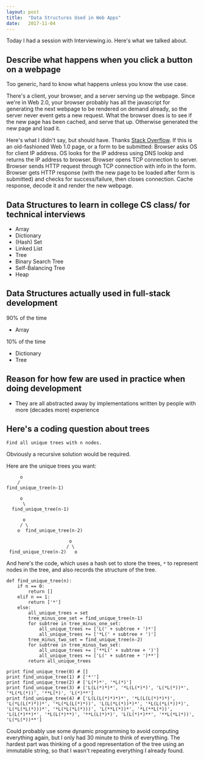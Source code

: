 ```yaml
---
layout: post
title:  "Data Structures Used in Web Apps"
date:   2017-11-04
---
```


Today I had a session with Interviewing.io.
Here's what we talked about.

## Describe what happens when you click a button on a webpage

Too generic, hard to know what happens unless you know the use case.

There's a client, your browser, and a server serving up the webpage.
Since we're in Web 2.0, your browser probably has all the javascript
for generating the next webpage to be rendered on demand already,
so the server never event gets a new request.
What the browser does is to see if the new page has been cached,
and serve that up.
Otherwise generated the new page and load it.

Here's what I didn't say, but should have. Thanks 
[Stack Overflow](https://stackoverflow.com/questions/2092527/what-happens-when-you-type-in-a-url-in-browser).
If this is an old-fashioned Web 1.0 page,
or a form to be submitted:
Browser asks OS for client IP address.
OS looks for the IP address using DNS lookip and returns the IP address to browser.
Browser opens TCP connection to server.
Browser sends HTTP request through TCP connection with info in the form.
Browser gets HTTP response (with the new page to be loaded after form is submitted)
and checks for success/failure, then closes connection.
Cache response, decode it and render the new webpage.

## Data Structures to learn in college CS class/ for technical interviews

* Array
* Dictionary
* (Hash) Set
* Linked List
* Tree
* Binary Search Tree
* Self-Balancing Tree
* Heap

## Data Structures actually used in full-stack development

90% of the time
* Array 

10% of the time
* Dictionary
* Tree

## Reason for how few are used in practice when doing development
* They are all abstracted away by implementations written
	by people with more (decades more) experience


## Here's a coding question about trees

```
Find all unique trees with n nodes.
```


Obviously a recursive solution would be required.


Here are the unique trees you want:


```
     o
    / 
find_unique_tree(n-1)

     o
      \
  find_unique_tree(n-1)

      o
     / \
    o  find_unique_tree(n-2)

                       o
                      / \
 find_unique_tree(n-2)   o
```


And here's the code,
which uses a hash set to store the trees,
`*` to represent nodes in the tree,
and also records the structure of the tree.

```
def find_unique_tree(n):
	if n == 0:
		return []
	elif n == 1:
		return ['*']
	else:
		all_unique_trees = set
		tree_minus_one_set = find_unique_tree(n-1)
		for subtree in tree_minus_one_set:
			all_unique_trees += ['L(' + subtree + ')*']
			all_unique_trees += ['*L(' + subtree + ')']
		tree_minus_two_set = find_unique_tree(n-2)
		for subtree in tree_minus_two_set:
			all_unique_trees += ['**L(' + subtree + ')']
			all_unique_trees += ['L(' + subtree + ')**']
		return all_unique_trees

print find_unique_tree(0) # []
print find_unique_tree(1) # ['*'']
print find_unique_tree(2) # ['L(*)*', '*L(*)']
print find_unique_tree(3) # ['L(L(*)*)*', '*L(L(*)*)', 'L(*L(*))*', '*L(*L(*))', '**L(*)', 'L(*)**']
print find_unique_tree(4) # ['L(L(L(*)*)*)*', '*L(L(L(*)*)*)', 'L(*L(L(*)*))*', '*L(*L(L(*)*))', 'L(L(*L(*))*)*', '*L(L(*L(*))*)', 'L(*L(*L(*)))*', '*L(*L(*L(*)))', 'L(**L(*))*', '*L(**L(*))', 'L(L(*)**)*', '*L(L(*)**)', '**L(L(*)*)', 'L(L(*)*)**', '**L(*L(*))', 'L(*L(*))**']
```

Could probably use some dynamic programming to avoid computing everything again,
but I only had 30 minute to think of everything.
The hardest part was thinking of a good representation of the tree 
using an immutable string,
so that I wasn't repeating everything I already found.



